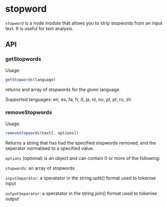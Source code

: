 # stopword

`stopword` is a node module that allows you to strip stopwords from an
input text. It is useful for text analysis.

## API

### getStopwords

Usage:
```javascript
getStopwords(language)
```

returns and array of stopwords for the given language.

Supported languages: en, es, fa, fr, it, ja, nl, no, pl, pt, ru, zh


### removeStopwords

Usage:
```javascript
removeStopwords(text[, options])
```

Returns a string that has had the specified stopwords removed, and the
seperator normalised to a specified value.

`options` (optional) is an object and can contain 0 or more of the following:

`stopwords`: an array of stopwords

`inputSeparator`: a speratator in the string.split() format used to
tokenise input

`outputSeparator`: a speratator in the string.join() format used to
tokenise output


